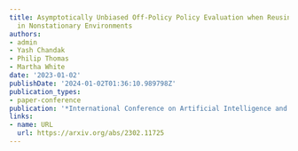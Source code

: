 ```yaml
---
title: Asymptotically Unbiased Off-Policy Policy Evaluation when Reusing Old Data
  in Nonstationary Environments
authors:
- admin
- Yash Chandak
- Philip Thomas
- Martha White
date: '2023-01-02'
publishDate: '2024-01-02T01:36:10.989798Z'
publication_types:
- paper-conference
publication: '*International Conference on Artificial Intelligence and Statistics*'
links:
- name: URL
  url: https://arxiv.org/abs/2302.11725
---
```


